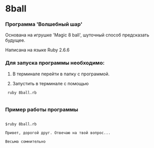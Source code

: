 # 8ball

### Программа 'Волшебный шар'

Основана на игрушке 'Magic 8 ball', шуточный способ предсказать будущее.

Написана на языке Ruby 2.6.6

### Для запуска программы необходимо:

1. В терминале перейти в папку с программой.

2. Запустить в терминале с помощью
``` 
 ruby 8ball.rb
 
```

### Пример работы программы

```console

$ruby 8ball.rb

Привет, дорогой друг. Отвечаю на твой вопрос...

Весьма сомнительно

```


